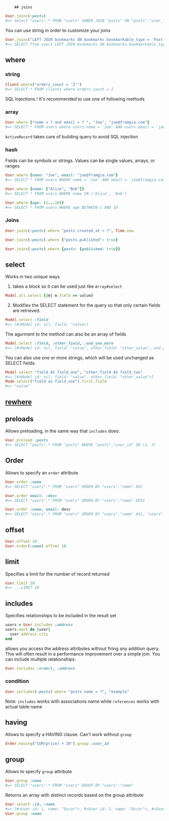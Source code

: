 
		## joins
```ruby
User.joins(:posts)
#=> Select "users".* FROM "users" INNER JOIN "posts" ON "posts"."user_id" = "users"."id"
```
You can use string in order to customize your joins
```ruby
User.joins("LEFT JOIN bookmarks ON bookmarks.bookmarkable_type = 'Post' AND bookmarks.user_id = user.id")
#=> SELECT from users LEFT JOIN bookmarks ON bookmarks.bookmarkable_type = 'Post' AND bookmarks.user_id = users.id
```
## where
### string
```ruby
Client.where("orders_count = '2'")
#=> SELECT * FROM clients where orders_count = 2
```
SQL Injections ! It's recommended to use one of following methods 
### array
```ruby
User.where ["name = ? and email = ? ", "Joe", "joe@framgia.com"]
#=> SELECT * FROM users where users.name = 'Joe' AND users.email = 'joe@framgia.com'
```
`ActiveRecord` takes care of building query to avoid SQL injection
### hash
Fields can be symbols or strings. Values can be single values, arrays, or ranges
```ruby
User.where {name: "Joe", email: "joe@framgia.com"}
#=> SELECT * FROM users WHERE name = 'Joe' AND email = 'joe@framgia.com'

User.where {name: ["Alice", "Bob"]}
#=> SELECT * FROM users WHERE name IN ('Alice', 'Bob')

User.where {age: (1...10)}
#=> SELECT * FROM users WHERE age BETWEEN 1 AND 10
```
### Joins
```ruby
User.joins(:posts).where "posts.created_at < ?", Time.now

User.joins(:posts).where {"posts.published": true}

User.joins(:posts).where {posts: {published: true}}
```
## select
Works in two unique ways
1. takes a block so it can be used just like `Array#select`
```ruby
Model.all.select {|m| m.field == value}
```
2. Modifies the SELECT statement for the query so that only certain fields are retrieved.
```ruby
Model.select :field
#=> [#<Model id: nil, field: "value>]
```
The agurment to the method can also be an array of fields
```ruby
Model.select :field, :other_field, :and_one_more
#=> [#<Model id: nil, field: "value", other_field: "other_value", and_one_more: "and one more">]
```
You can also use one or more strings, which will be used unchanged as SELECT fields.
```ruby
Model.select "field AS field_one", "other_field AS field_two"
#=> [#<Model id: nil, field: "value", other_field: "other_value">]
Mode.select("field as field_one").first.field 
#=> "value"
```
## [rewhere](https://apidock.com/rails/v4.2.7/ActiveRecord/QueryMethods/rewhere)
## preloads 
Allows preloading, in the same way that `includes` does: 
```ruby
User.preload :posts
#=> SELECT "posts".* FROM "posts" WHERE "posts"."user_id" IN (1, 3)
```
## Order
Allows to specify an `order` attribute
```ruby
User.order :name
#=> SELECT "users".* FROM "users" ORDER BY "users"."name" ASC

User.order email: :desc
#=> SELECT "users".* FROM "users" ORDER BY "users"."name" DESC

User.order :name, email: desc
#=> SELECT "users".* FROM "users" ORDER BY "users"."name" ASC, "users"."email" DESC
```
## offset
```ruby
User.offset 10
User.order(:name).offset 10 
```
## limit 
Specifies a limit for the number of record returned
```ruby
User.limit 10
#=> ...LIMIT 10
```
## includes
Specifies relationships to be included in the result set
```ruby
users = User.includes :address 
users.each do |user|
  user.address.city
end 
```
allows you access the address attributes without firing any addition query. This will often result in a performance improvement over a simple join.
You can include multiple relationships:
```ruby
User.includes :orders, :address
```
### condition 
```ruby
User.includes(:posts).where "posts.name = ?", "example"
```
Note: `includes` works with associations name while `references` works with actual table name

## having
Allows to specify a HAVING clause. Can't work without `group`
```ruby
Order.having("SUM(price) > 30").group :user_id
```
## group
Allows to specify `group` attribute
```ruby
User.group :name
#=> SELECT "users".* FROM "users" GROUP BY "users"."name"
```
Returns an array with distinct records based on the group attribute
```ruby
User.select :id, :name
#=> [#<User id: 1, name: "Oscar">, #<User id: 2, name: "Oscar">, #<User id: 3, name: "Foo">]
User.group :name

```







	

